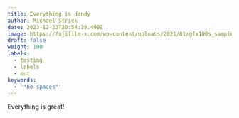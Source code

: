```yaml
---
title: Everything is dandy
author: Michael Strick
date: 2023-12-23T20:54:39.498Z
image: https://fujifilm-x.com/wp-content/uploads/2021/01/gfx100s_sample_04_thum-1.jpg
draft: false
weight: 100
labels:
  - testing
  - labels
  - out
keywords:
  - '"no spaces"'
---
```

Everything is great!
